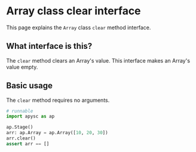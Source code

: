 # Array class clear interface

This page explains the `Array` class `clear` method interface.

## What interface is this?

The `clear` method clears an Array's value. This interface makes an Array's value empty.

## Basic usage

The `clear` method requires no arguments.

```py
# runnable
import apysc as ap

ap.Stage()
arr: ap.Array = ap.Array([10, 20, 30])
arr.clear()
assert arr == []
```
